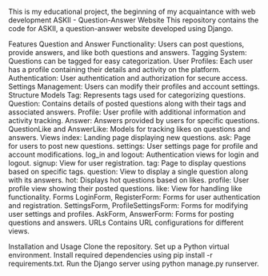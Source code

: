 This is my educational project, the beginning of my acquaintance with web development
ASKII - Question-Answer Website
This repository contains the code for ASKII, a question-answer website developed using Django.

Features
Question and Answer Functionality: Users can post questions, provide answers, and like both questions and answers.
Tagging System: Questions can be tagged for easy categorization.
User Profiles: Each user has a profile containing their details and activity on the platform.
Authentication: User authentication and authorization for secure access.
Settings Management: Users can modify their profiles and account settings.
Structure
Models
Tag: Represents tags used for categorizing questions.
Question: Contains details of posted questions along with their tags and associated answers.
Profile: User profile with additional information and activity tracking.
Answer: Answers provided by users for specific questions.
QuestionLike and AnswerLike: Models for tracking likes on questions and answers.
Views
index: Landing page displaying new questions.
ask: Page for users to post new questions.
settings: User settings page for profile and account modifications.
log_in and logout: Authentication views for login and logout.
signup: View for user registration.
tag: Page to display questions based on specific tags.
question: View to display a single question along with its answers.
hot: Displays hot questions based on likes.
profile: User profile view showing their posted questions.
like: View for handling like functionality.
Forms
LoginForm, RegisterForm: Forms for user authentication and registration.
SettingsForm, ProfileSettingsForm: Forms for modifying user settings and profiles.
AskForm, AnswerForm: Forms for posting questions and answers.
URLs
Contains URL configurations for different views.

Installation and Usage
Clone the repository.
Set up a Python virtual environment.
Install required dependencies using pip install -r requirements.txt.
Run the Django server using python manage.py runserver.
